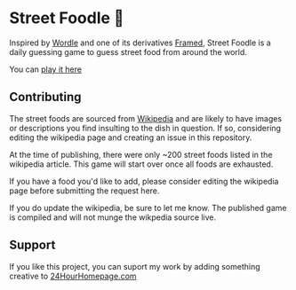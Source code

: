 # Street Foodle 🌮

Inspired by [Wordle](https://www.nytimes.com/games/wordle/index.html) and one of its derivatives
[Framed](https://framed.wtf/), Street Foodle is a daily guessing game
to guess street food from around the world.

You can [play it here](https://encapsulate.me/streetfoodle)

## Contributing

The street foods are sourced from
[Wikipedia](https://en.wikipedia.org/wiki/List_of_street_foods) and
are likely to have images or descriptions you find insulting to the
dish in question. If so, considering editing the wikipedia page and
creating an issue in this repository.

At the time of publishing, there were only ~200 street foods listed in
the wikipedia article. This game will start over once all foods are
exhausted.


If you have a food you'd like to add, please consider editing the
wikipedia page before submitting the request here.

If you do update the wikipedia, be sure to let me know. The published
game is compiled and will not munge the wikpedia source live.

## Support

If you like this project, you can suport my work by adding something
creative to [24HourHomepage.com](https://24HourHomepage.com)
